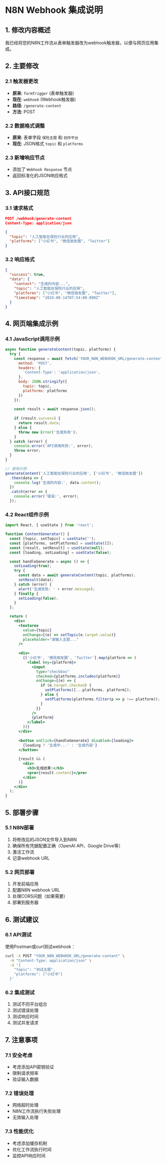 # N8N Webhook 集成说明

## 1. 修改内容概述

我已经将您的N8N工作流从表单触发器改为webhook触发器，以便与网页应用集成。

## 2. 主要修改

### 2.1 触发器更改
- **原来**: `formTrigger` (表单触发器)
- **现在**: `webhook` (Webhook触发器)
- **路径**: `/generate-content`
- **方法**: POST

### 2.2 数据格式调整
- **原来**: 表单字段 `保险主题` 和 `创作平台`
- **现在**: JSON格式 `topic` 和 `platforms`

### 2.3 新增响应节点
- 添加了 `Webhook Response` 节点
- 返回标准化的JSON响应格式

## 3. API接口规范

### 3.1 请求格式
```json
POST /webhook/generate-content
Content-Type: application/json

{
  "topic": "人工智能在保险行业的应用",
  "platforms": ["小红书", "微信朋友圈", "Twitter"]
}
```

### 3.2 响应格式
```json
{
  "success": true,
  "data": {
    "content": "生成的内容...",
    "topic": "人工智能在保险行业的应用",
    "platforms": ["小红书", "微信朋友圈", "Twitter"],
    "timestamp": "2024-08-14T07:54:00.000Z"
  }
}
```

## 4. 网页端集成示例

### 4.1 JavaScript调用示例
```javascript
async function generateContent(topic, platforms) {
  try {
    const response = await fetch('YOUR_N8N_WEBHOOK_URL/generate-content', {
      method: 'POST',
      headers: {
        'Content-Type': 'application/json',
      },
      body: JSON.stringify({
        topic: topic,
        platforms: platforms
      })
    });
    
    const result = await response.json();
    
    if (result.success) {
      return result.data;
    } else {
      throw new Error('生成失败');
    }
  } catch (error) {
    console.error('API调用失败:', error);
    throw error;
  }
}

// 使用示例
generateContent('人工智能在保险行业的应用', ['小红书', '微信朋友圈'])
  .then(data => {
    console.log('生成的内容:', data.content);
  })
  .catch(error => {
    console.error('错误:', error);
  });
```

### 4.2 React组件示例
```jsx
import React, { useState } from 'react';

function ContentGenerator() {
  const [topic, setTopic] = useState('');
  const [platforms, setPlatforms] = useState([]);
  const [result, setResult] = useState(null);
  const [loading, setLoading] = useState(false);

  const handleGenerate = async () => {
    setLoading(true);
    try {
      const data = await generateContent(topic, platforms);
      setResult(data);
    } catch (error) {
      alert('生成失败: ' + error.message);
    } finally {
      setLoading(false);
    }
  };

  return (
    <div>
      <textarea 
        value={topic}
        onChange={(e) => setTopic(e.target.value)}
        placeholder="请输入主题..."
      />
      
      <div>
        {['小红书', '微信朋友圈', 'Twitter'].map(platform => (
          <label key={platform}>
            <input
              type="checkbox"
              checked={platforms.includes(platform)}
              onChange={(e) => {
                if (e.target.checked) {
                  setPlatforms([...platforms, platform]);
                } else {
                  setPlatforms(platforms.filter(p => p !== platform));
                }
              }}
            />
            {platform}
          </label>
        ))}
      </div>
      
      <button onClick={handleGenerate} disabled={loading}>
        {loading ? '生成中...' : '生成内容'}
      </button>
      
      {result && (
        <div>
          <h3>生成结果:</h3>
          <pre>{result.content}</pre>
        </div>
      )}
    </div>
  );
}
```

## 5. 部署步骤

### 5.1 N8N部署
1. 将修改后的JSON文件导入到N8N
2. 确保所有凭据配置正确（OpenAI API、Google Drive等）
3. 激活工作流
4. 记录webhook URL

### 5.2 网页部署
1. 开发前端应用
2. 配置N8N webhook URL
3. 处理CORS问题（如果需要）
4. 部署到服务器

## 6. 测试建议

### 6.1 API测试
使用Postman或curl测试webhook：
```bash
curl -X POST "YOUR_N8N_WEBHOOK_URL/generate-content" \
  -H "Content-Type: application/json" \
  -d '{
    "topic": "测试主题",
    "platforms": ["小红书"]
  }'
```

### 6.2 集成测试
1. 测试不同平台组合
2. 测试错误处理
3. 测试响应时间
4. 测试并发请求

## 7. 注意事项

### 7.1 安全考虑
- 考虑添加API密钥验证
- 限制请求频率
- 验证输入数据

### 7.2 错误处理
- 网络超时处理
- N8N工作流执行失败处理
- 无效输入处理

### 7.3 性能优化
- 考虑添加缓存机制
- 优化工作流执行时间
- 监控API响应时间
